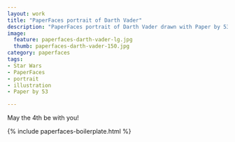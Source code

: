 ```yaml
---
layout: work
title: "PaperFaces portrait of Darth Vader"
description: "PaperFaces portrait of Darth Vader drawn with Paper by 53 on an iPad."
image: 
  feature: paperfaces-darth-vader-lg.jpg
  thumb: paperfaces-darth-vader-150.jpg
category: paperfaces
tags: 
- Star Wars
- PaperFaces
- portrait
- illustration
- Paper by 53

---
```


May the 4th be with you!

{% include paperfaces-boilerplate.html %}